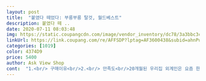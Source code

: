 ```yaml
---
layout: post 
title:  "붙였다 떼었다: 부릉부릉 탈것, 월드베스트" 
description: 붙였다 떼 ..
date: 2020-07-11 08:03:48 
img: https://static.coupangcdn.com/image/vendor_inventory/dc78/3a3bbc3c6da22925243fbc2c221dc794a0191fdad85cf87ae00bf7c6a22d.jpg 
linkUrl: https://link.coupang.com/re/AFFSDP?lptag=AF3600438&subid=ahnPublicAsk&pageKey=205509&itemId=390054&vendorItemId=3000295693&traceid=V0-113-e12ed689b6efafa9 
categories: [1019] 
color: 4374D9 
price: 5400 
author: Ask View Shop 
cont:  "1.<br/> 구매이유<br/>2.<br/> 만족도<br/>20개월된 우리집 외계인은 요즘 한글에<br/>23개월 아들 사줬어요.<br/><br/>3.<br/> 6개월 사용 후<br/>관심이 많아져서 자는 시간 외엔 계속 한글 연습 중이예요.<br/><br/>다만 자동차 뗄때 찍찍이가 같이 떨어지기도 했어요.<br/><br/>둘이서 말을 느무 많이 해서<br/>딸이 좋아해서 부릉부릉 탈 것도 구매했어요.<br/><br/>만약 8천원이었다면 두 개만 샀을 것 같아요.<br/>ㅎ ㅎ<br/>목감기약 먹고 있어요.<br/>ㅎ ㅎ<br/>붙였다 떼었다 와글와글 동물을 샀는데<br/>붙였다 떼었다 탈 것을 좋아해서<br/>붙였다 떼었다가 최고예요.<br/>ㅎ ㅎ<br/>서로 싸울 일은 없을 것 같아요.<br/>ㅎ ㅎ<br/>수십 번 붙일수 있고 집도 깨끗하고<br/>스티커도 샀는데... <br/><br/>아기가 자동차를 너무 좋아하는대 그래도 장난감만 사주기보다는 다른걸 사주고 싶어서 찾아보다 후기를 보고 구매했습니다! 만족도는 저도 최고입니다 아기는 아직 떼기만하거 붙이는걸 못하지만 그건 알려주면 잘 따라할것 같네요! 교육적이게 잘 만든것같아 좋아서 친정집에도 같이사서 붙여놨어요 ㅋㅋㅋ<br/>자동차 떼어서 종이 인형이랑 같이 놀아주니 언어발달에도 좋고 이야기 꾸미기 놀이도 하며 재미있게 놀고 있어요.<br/><br/>집이 엉망이 되었어요.<br/>ㅎ ㅎ<br/>추석 때 여자 조카들이 와도 네 개나 있어서<br/>한글 공부에도 도움이 많이 되었어요.<br/>ㅎ ㅎ<br/>할인해서 좋아요.<br/><br/>할인해세 네 개를 구입해서 참 좋아요.<br/><br/>" 
---
```

